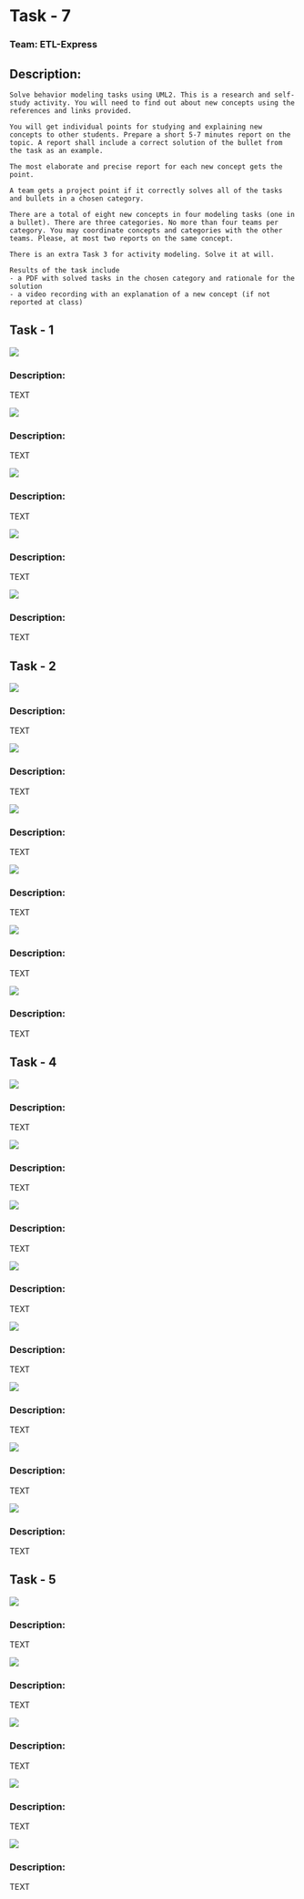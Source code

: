 # Task - 7
### Team: ETL-Express

## Description:

```
Solve behavior modeling tasks using UML2. This is a research and self-study activity. You will need to find out about new concepts using the references and links provided.

You will get individual points for studying and explaining new concepts to other students. Prepare a short 5-7 minutes report on the topic. A report shall include a correct solution of the bullet from the task as an example. 

The most elaborate and precise report for each new concept gets the point.

A team gets a project point if it correctly solves all of the tasks and bullets in a chosen category. 

There are a total of eight new concepts in four modeling tasks (one in a bullet). There are three categories. No more than four teams per category. You may coordinate concepts and categories with the other teams. Please, at most two reports on the same concept.

There is an extra Task 3 for activity modeling. Solve it at will.

Results of the task include
- a PDF with solved tasks in the chosen category and rationale for the solution
- a video recording with an explanation of a new concept (if not reported at class)
```

## Task - 1

![](diagrams/1-base.png)

### Description:

TEXT

![](diagrams/1-a.png)

### Description:

TEXT

![](diagrams/1-b.png)

### Description:

TEXT

![](diagrams/1-c.png)

### Description:

TEXT

![](diagrams/1-d.png)

### Description:

TEXT

## Task - 2

![](diagrams/2-base.png)

### Description:

TEXT

![](diagrams/2-a.png)

### Description:

TEXT

![](diagrams/2-b.png)

### Description:

TEXT

![](diagrams/2-c.png)

### Description:

TEXT

![](diagrams/2-d.png)

### Description:

TEXT

![](diagrams/2-e.png)

### Description:

TEXT

## Task - 4

![](diagrams/4-base.png)

### Description:

TEXT

![](diagrams/4-a.png)

### Description:

TEXT

![](diagrams/4-b.png)

### Description:

TEXT

![](diagrams/4-c.png)

### Description:

TEXT

![](diagrams/4-d.png)

### Description:

TEXT

![](diagrams/4-e.png)

### Description:

TEXT

![](diagrams/4-f.png)

### Description:

TEXT

![](diagrams/4-g.png)

### Description:

TEXT

## Task - 5

![](diagrams/5-base.png)

### Description:

TEXT

![](diagrams/5-a.png)

### Description:

TEXT

![](diagrams/5-b.png)

### Description:

TEXT

![](diagrams/5-c.png)

### Description:

TEXT

![](diagrams/5-d.png)

### Description:

TEXT
